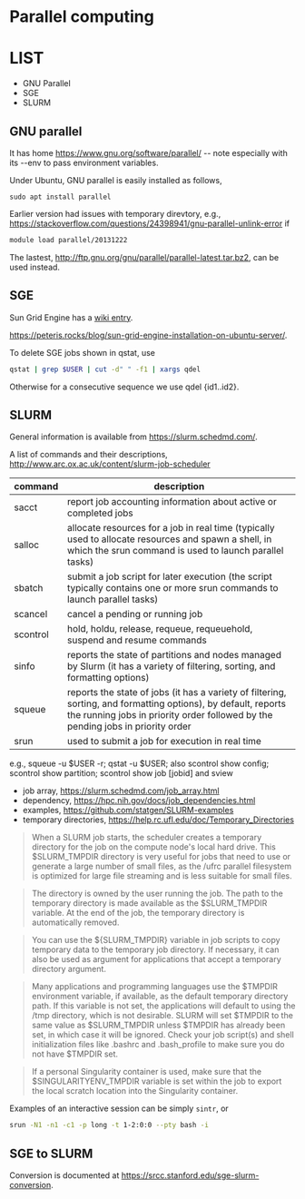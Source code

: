 # Parallel computing

# LIST

* GNU Parallel
* SGE
* SLURM

## GNU parallel

It has home https://www.gnu.org/software/parallel/ -- note especially with its --env to pass environment variables.

Under Ubuntu, GNU parallel is easily installed as follows,
```{bash}
sudo apt install parallel
```
Earlier version had issues with temporary direvtory, e.g., https://stackoverflow.com/questions/24398941/gnu-parallel-unlink-error
if 
```bash
module load parallel/20131222
```
The lastest, http://ftp.gnu.org/gnu/parallel/parallel-latest.tar.bz2, can be used instead.

## SGE

Sun Grid Engine has a [wiki entry](https://en.wikipedia.org/wiki/Oracle_Grid_Engine).

https://peteris.rocks/blog/sun-grid-engine-installation-on-ubuntu-server/.

To delete SGE jobs shown in qstat, use 
```bash
qstat | grep $USER | cut -d" " -f1 | xargs qdel
```
Otherwise for a consecutive sequence we use qdel {id1..id2}.

## SLURM

General information is available from https://slurm.schedmd.com/.

A list of commands and their descriptions, http://www.arc.ox.ac.uk/content/slurm-job-scheduler

command | description
--------|-------------
sacct 	| report job accounting information about active or completed jobs
salloc 	| allocate resources for a job in real time (typically used to allocate resources and spawn a shell, in which the srun command is used to launch parallel tasks)
sbatch 	| submit a job script for later execution (the script typically contains one or more srun commands to launch parallel tasks)
scancel | cancel a pending or running job
scontrol| hold, holdu, release, requeue, requeuehold, suspend and resume commands
sinfo 	| reports the state of partitions and nodes managed by Slurm (it has a variety of filtering, sorting, and formatting options)
squeue 	| reports the state of jobs (it has a variety of filtering, sorting, and formatting options), by default, reports the running jobs in priority order followed by the pending jobs in priority order
srun 	| used to submit a job for execution in real time

e.g., squeue -u $USER -r; qstat -u $USER; also scontrol show config; scontrol show partition; scontrol show job [jobid] and sview

* job array, https://slurm.schedmd.com/job_array.html
* dependency, https://hpc.nih.gov/docs/job_dependencies.html
* examples, https://github.com/statgen/SLURM-examples
* temporary directories, https://help.rc.ufl.edu/doc/Temporary_Directories

> When a SLURM job starts, the scheduler creates a temporary directory for the job on the compute node's local hard drive. This $SLURM_TMPDIR directory is very useful for jobs that need to use or generate a large number of small files, as the /ufrc parallel filesystem is optimized for large file streaming and is less suitable for small files.

> The directory is owned by the user running the job. The path to the temporary directory is made available as the $SLURM_TMPDIR variable. At the end of the job, the temporary directory is automatically removed.

> You can use the ${SLURM_TMPDIR} variable in job scripts to copy temporary data to the temporary job directory. If necessary, it can also be used as argument for applications that accept a temporary directory argument.

> Many applications and programming languages use the $TMPDIR environment variable, if available, as the default temporary directory path. If this variable is not set, the applications will default to using the /tmp directory, which is not desirable. SLURM will set $TMPDIR to the same value as $SLURM_TMPDIR unless $TMPDIR has already been set, in which case it will be ignored. Check your job script(s) and shell initialization files like .bashrc and .bash_profile to make sure you do not have $TMPDIR set.

> If a personal Singularity container is used, make sure that the $SINGULARITYENV_TMPDIR variable is set within the job to export the local scratch location into the Singularity container. 

Examples of an interactive session can be simply `sintr`, or
```bash
srun -N1 -n1 -c1 -p long -t 1-2:0:0 --pty bash -i
```

## SGE to SLURM

Conversion is documented at https://srcc.stanford.edu/sge-slurm-conversion.
